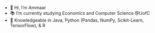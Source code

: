 - 👋 Hi, I’m Ammaar
- 📚 I’m currently studying Economics and Computer Science @UofC
- 🔧 Knowledgeable in Java, Python (Pandas, NumPy, Scikit-Learn, TensorFlow), & R

<!---
ammaarmelethil/ammaarmelethil is a ✨ special ✨ repository because its `README.md` (this file) appears on your GitHub profile.
You can click the Preview link to take a look at your changes.
--->
